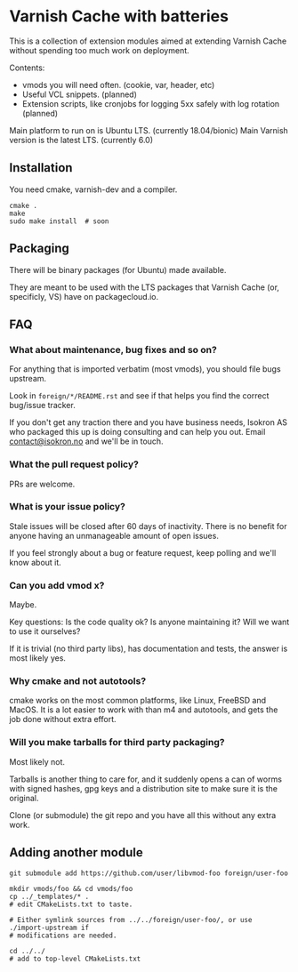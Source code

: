 
# Varnish Cache with batteries

This is a collection of extension modules aimed at extending
Varnish Cache without spending too much work on deployment.

Contents:
* vmods you will need often. (cookie, var, header, etc)
* Useful VCL snippets. (planned)
* Extension scripts, like cronjobs for logging 5xx safely with log rotation (planned)

Main platform to run on is Ubuntu LTS. (currently 18.04/bionic)
Main Varnish version is the latest LTS. (currently 6.0)


## Installation

You need cmake, varnish-dev and a compiler.

```
cmake .
make
sudo make install  # soon
```

## Packaging

There will be binary packages (for Ubuntu) made available.

They are meant to be used with the LTS packages that Varnish Cache
(or, specificly, VS) have on packagecloud.io.


## FAQ

### What about maintenance, bug fixes and so on?

For anything that is imported verbatim (most vmods), you should file bugs upstream.

Look in `foreign/*/README.rst` and see if that helps you find the correct bug/issue tracker.

If you don't get any traction there and you have business needs, Isokron AS who
packaged this up is doing consulting and can help you out. Email
<contact@isokron.no> and we'll be in touch.

### What the pull request policy?

PRs are welcome.


### What is your issue policy?

Stale issues will be closed after 60 days of inactivity. There is no benefit for
anyone having an unmanageable amount of open issues.

If you feel strongly about a bug or feature request, keep polling and we'll
know about it.

### Can you add vmod x?

Maybe.

Key questions: Is the code quality ok? Is anyone maintaining it? Will we want to use it
ourselves?

If it is trivial (no third party libs), has documentation and tests, the answer is most
likely yes.


### Why cmake and not autotools?

cmake works on the most common platforms, like Linux, FreeBSD and MacOS. It is a
lot easier to work with than m4 and autotools, and gets the job done without
extra effort.

### Will you make tarballs for third party packaging?

Most likely not.

Tarballs is another thing to care for, and it suddenly opens a can of worms with
signed hashes, gpg keys and a distribution site to make sure it is the original.

Clone (or submodule) the git repo and you have all this without any extra work.


## Adding another module

```
git submodule add https://github.com/user/libvmod-foo foreign/user-foo

mkdir vmods/foo && cd vmods/foo
cp ../_templates/* .
# edit CMakeLists.txt to taste.

# Either symlink sources from ../../foreign/user-foo/, or use ./import-upstream if
# modifications are needed.

cd ../../
# add to top-level CMakeLists.txt

```
